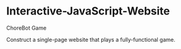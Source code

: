 # Interactive-JavaScript-Website
ChoreBot Game

Construct a single-page website that plays a fully-functional game. 
